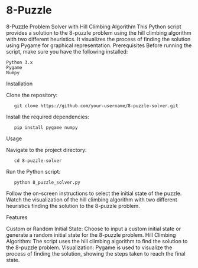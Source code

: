 # 8-Puzzle
8-Puzzle Problem Solver with Hill Climbing Algorithm
This Python script provides a solution to the 8-puzzle problem using the hill climbing algorithm with two different heuristics. It visualizes the process of finding the solution using Pygame for graphical representation.
Prerequisites
Before running the script, make sure you have the following installed:

    Python 3.x
    Pygame
    Numpy

Installation

Clone the repository:

       git clone https://github.com/your-username/8-puzzle-solver.git

Install the required dependencies:

       pip install pygame numpy

Usage

Navigate to the project directory:

       cd 8-puzzle-solver

Run the Python script:

       python 8_puzzle_solver.py

Follow the on-screen instructions to select the initial state of the puzzle.
Watch the visualization of the hill climbing algorithm with two different heuristics finding the solution to the 8-puzzle problem.

Features

Custom or Random Initial State: Choose to input a custom initial state or generate a random initial state for the 8-puzzle problem.
Hill Climbing Algorithm: The script uses the hill climbing algorithm to find the solution to the 8-puzzle problem.
Visualization: Pygame is used to visualize the process of finding the solution, showing the steps taken to reach the final state.
